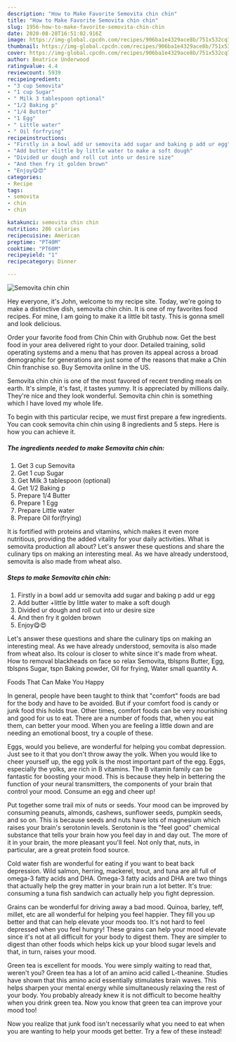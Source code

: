 ```yaml
---
description: "How to Make Favorite Semovita chin chin"
title: "How to Make Favorite Semovita chin chin"
slug: 1956-how-to-make-favorite-semovita-chin-chin
date: 2020-08-28T16:51:02.916Z
image: https://img-global.cpcdn.com/recipes/906ba1e4329ace8b/751x532cq70/semovita-chin-chin-recipe-main-photo.jpg
thumbnail: https://img-global.cpcdn.com/recipes/906ba1e4329ace8b/751x532cq70/semovita-chin-chin-recipe-main-photo.jpg
cover: https://img-global.cpcdn.com/recipes/906ba1e4329ace8b/751x532cq70/semovita-chin-chin-recipe-main-photo.jpg
author: Beatrice Underwood
ratingvalue: 4.4
reviewcount: 5939
recipeingredient:
- "3 cup Semovita"
- "1 cup Sugar"
- " Milk 3 tablespoon optional"
- "1/2 Baking p"
- "1/4 Butter"
- "1 Egg"
- " Little water"
- " Oil forfrying"
recipeinstructions:
- "Firstly in a bowl add ur semovita add sugar and baking p add ur egg"
- "Add butter +little by little water to make a soft dough"
- "Divided ur dough and roll cut into ur desire size"
- "And then fry it golden brown"
- "Enjoy😋😍"
categories:
- Recipe
tags:
- semovita
- chin
- chin

katakunci: semovita chin chin 
nutrition: 286 calories
recipecuisine: American
preptime: "PT40M"
cooktime: "PT60M"
recipeyield: "1"
recipecategory: Dinner

---
```



![Semovita chin chin](https://img-global.cpcdn.com/recipes/906ba1e4329ace8b/751x532cq70/semovita-chin-chin-recipe-main-photo.jpg)

Hey everyone, it's John, welcome to my recipe site. Today, we're going to make a distinctive dish, semovita chin chin. It is one of my favorites food recipes. For mine, I am going to make it a little bit tasty. This is gonna smell and look delicious.

Order your favorite food from Chin Chin with Grubhub now. Get the best food in your area delivered right to your door. Detailed training, solid operating systems and a menu that has proven its appeal across a broad demographic for generations are just some of the reasons that make a Chin Chin franchise so. Buy Semovita online in the US.

Semovita chin chin is one of the most favored of recent trending meals on earth. It's simple, it's fast, it tastes yummy. It is appreciated by millions daily. They're nice and they look wonderful. Semovita chin chin is something which I have loved my whole life.


To begin with this particular recipe, we must first prepare a few ingredients. You can cook semovita chin chin using 8 ingredients and 5 steps. Here is how you can achieve it.

<!--inarticleads1-->

##### The ingredients needed to make Semovita chin chin:

1. Get 3 cup Semovita
1. Get 1 cup Sugar
1. Get  Milk 3 tablespoon (optional)
1. Get 1/2 Baking p
1. Prepare 1/4 Butter
1. Prepare 1 Egg
1. Prepare  Little water
1. Prepare  Oil for(frying)


It is fortified with proteins and vitamins, which makes it even more nutritious, providing the added vitality for your daily activities. What is semovita production all about? Let&#39;s answer these questions and share the culinary tips on making an interesting meal. As we have already understood, semovita is also made from wheat also. 

<!--inarticleads2-->

##### Steps to make Semovita chin chin:

1. Firstly in a bowl add ur semovita add sugar and baking p add ur egg
1. Add butter +little by little water to make a soft dough
1. Divided ur dough and roll cut into ur desire size
1. And then fry it golden brown
1. Enjoy😋😍


Let&#39;s answer these questions and share the culinary tips on making an interesting meal. As we have already understood, semovita is also made from wheat also. Its colour is closer to white since it&#39;s made from wheat. How to removal blackheads on face so relax Semovita, tblspns Butter, Egg, tblspns Sugar, tspn Baking powder, Oil for frying, Water small quantity A. 

Foods That Can Make You Happy


In general, people have been taught to think that "comfort" foods are bad for the body and have to be avoided. But if your comfort food is candy or junk food this holds true. Other times, comfort foods can be very nourishing and good for us to eat. There are a number of foods that, when you eat them, can better your mood. When you are feeling a little down and are needing an emotional boost, try a couple of these.

Eggs, would you believe, are wonderful for helping you combat depression. Just see to it that you don't throw away the yolk. When you would like to cheer yourself up, the egg yolk is the most important part of the egg. Eggs, especially the yolks, are rich in B vitamins. The B vitamin family can be fantastic for boosting your mood. This is because they help in bettering the function of your neural transmitters, the components of your brain that control your mood. Consume an egg and cheer up!

Put together some trail mix of nuts or seeds. Your mood can be improved by consuming peanuts, almonds, cashews, sunflower seeds, pumpkin seeds, and so on. This is because seeds and nuts have lots of magnesium which raises your brain's serotonin levels. Serotonin is the "feel good" chemical substance that tells your brain how you feel day in and day out. The more of it in your brain, the more pleasant you'll feel. Not only that, nuts, in particular, are a great protein food source.

Cold water fish are wonderful for eating if you want to beat back depression. Wild salmon, herring, mackerel, trout, and tuna are all full of omega-3 fatty acids and DHA. Omega-3 fatty acids and DHA are two things that actually help the grey matter in your brain run a lot better. It's true: consuming a tuna fish sandwich can actually help you fight depression. 

Grains can be wonderful for driving away a bad mood. Quinoa, barley, teff, millet, etc are all wonderful for helping you feel happier. They fill you up better and that can help elevate your moods too. It's not hard to feel depressed when you feel hungry! These grains can help your mood elevate since it's not at all difficult for your body to digest them. They are simpler to digest than other foods which helps kick up your blood sugar levels and that, in turn, raises your mood.

Green tea is excellent for moods. You were simply waiting to read that, weren't you? Green tea has a lot of an amino acid called L-theanine. Studies have shown that this amino acid essentially stimulates brain waves. This helps sharpen your mental energy while simultaneously relaxing the rest of your body. You probably already knew it is not difficult to become healthy when you drink green tea. Now you know that green tea can improve your mood too!

Now you realize that junk food isn't necessarily what you need to eat when you are wanting to help your moods get better. Try a few of these instead!

